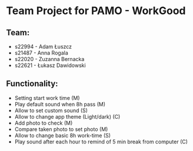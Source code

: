 # Team Project for PAMO - WorkGood

## Team:

- s22994 - Adam Łuszcz
- s21487 - Anna Rogala
- s22020 - Zuzanna Bernacka
- s22621 - Łukasz Dawidowski

## Functionality:

- Setting start work time (M)
- Play default sound when 8h pass (M)
- Allow to set custom sound (S)
- Allow to change app theme (Light/dark) (C)
- Add photo to check (M)
- Compare taken photo to set photo (M)
- Allow to change basic 8h work-time (S)
- Play sound after each hour to remind of 5 min break from computer (C)
  
